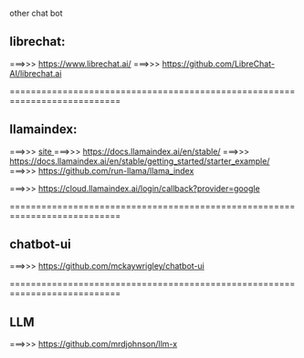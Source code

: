 other chat bot

## librechat:

===>>> https://www.librechat.ai/
===>>> https://github.com/LibreChat-AI/librechat.ai


===========================================================================

## llamaindex:

===>>> [ site ]( https://www.llamaindex.ai/ )
===>>> https://docs.llamaindex.ai/en/stable/
===>>> https://docs.llamaindex.ai/en/stable/getting_started/starter_example/
===>>> https://github.com/run-llama/llama_index


===>>> https://cloud.llamaindex.ai/login/callback?provider=google


===========================================================================

## chatbot-ui

===>>> https://github.com/mckaywrigley/chatbot-ui


===========================================================================

## LLM

===>>> https://github.com/mrdjohnson/llm-x



